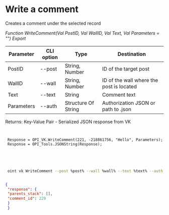 ﻿---
sidebar_position: 4
---

# Write a comment
 Creates a comment under the selected record


*Function WriteComment(Val PostID, Val WallID, Val Text, Val Parameters = "") Export*

 | Parameter | CLI option | Type | Destination |
 |-|-|-|-|
 | PostID | --post | String, Number | ID of the target post |
 | WallID | --wall | String, Number | ID of the wall where the post is located |
 | Text | --text | String | Comment text |
 | Parameters | --auth | Structure Of String | Authorization JSON or path to .json |

 
 Returns: Key-Value Pair - Serialized JSON response from VK

```bsl title="Code example"
	
 
 Response = OPI_VK.WriteComment(221, -218861756, "Hello", Parameters);
 Response = OPI_Tools.JSONString(Response);
 

	
```

```sh title="CLI command example"
 
 oint vk WriteComment --post %post% --wall %wall% --text %text% --auth %auth%


```


```json title="Result"

{
 "response": {
 "parents_stack": [],
 "comment_id": 229
 }
 }

```
